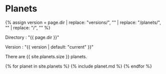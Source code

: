 ---
---

# Planets

{% assign version = page.dir | replace: "versions/", "" | replace: "/planets/", "" | replace: "/", "" %}

Directory
: "{{ page.dir }}"

Version
: "{{ version | default: "current" }}"

There are {{ site.planets.size }} planets.

{% for planet in site.planets %}
{% include planet.md %}
{% endfor %}
